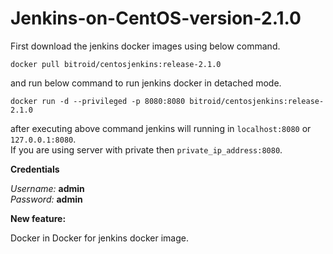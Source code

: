 # Jenkins-on-CentOS-version-2.1.0

First download the jenkins docker images using below command.

`docker pull bitroid/centosjenkins:release-2.1.0`

and run below command to run jenkins docker in detached mode.

`docker run -d --privileged -p 8080:8080 bitroid/centosjenkins:release-2.1.0`

after executing above command jenkins will running in `localhost:8080` or `127.0.0.1:8080`.  
If you are using server with private then `private_ip_address:8080`.

**Credentials**

_Username:_ **admin**  
_Password:_ **admin**

**New feature:**

Docker in Docker for jenkins docker image.

